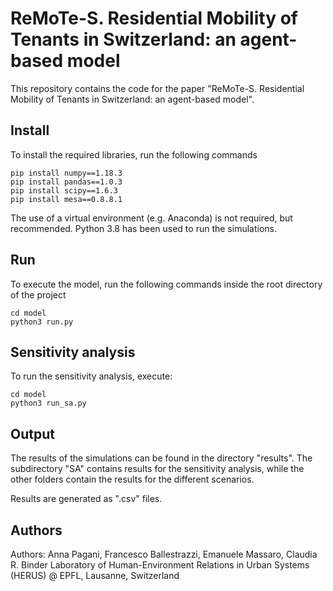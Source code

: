 # ReMoTe-S. Residential Mobility of Tenants in Switzerland: an agent-based model

This repository contains the code for the paper "ReMoTe-S. Residential Mobility of Tenants in Switzerland: an agent-based model".


## Install
To install the required libraries, run the following commands
```
pip install numpy==1.18.3
pip install pandas==1.0.3
pip install scipy==1.6.3
pip install mesa==0.8.8.1
```

The use of a virtual environment (e.g. Anaconda) is not required, but recommended.
Python 3.8 has been used to run the simulations.

## Run
To execute the model, run the following commands inside the root directory of the project
```
cd model
python3 run.py
```

## Sensitivity analysis
To run the sensitivity analysis, execute:
```
cd model
python3 run_sa.py
```

## Output
The results of the simulations can be found in the directory "results". The subdirectory "SA" contains results for the sensitivity analysis, while the other folders contain the results for the different scenarios.

Results are generated as ".csv" files.


## Authors
Authors: Anna Pagani, Francesco Ballestrazzi, Emanuele Massaro, Claudia R. Binder
Laboratory of Human-Environment Relations in Urban Systems (HERUS) @ EPFL, Lausanne, Switzerland